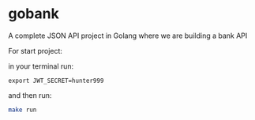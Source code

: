 # gobank

A complete JSON API project in Golang where we are building a bank API

For start project:

in your terminal run: <br />
```
export JWT_SECRET=hunter999
```

and then run:
```bash
make run
```
